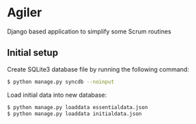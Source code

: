 Agiler
======

Django based application to simplify some Scrum routines


## Initial setup

Create SQLite3 database file by running the following command:
```bash
$ python manage.py syncdb --noinput
```
Load initial data into new database:
```bash
$ python manage.py loaddata essentialdata.json
$ python manage.py loaddata initialdata.json
```
